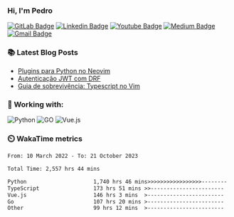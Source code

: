 ### Hi, I'm Pedro


[![GitLab Badge](https://img.shields.io/badge/-peidrao-7759C2?style=flat-square&logo=Gitlab&logoColor=white&link=peidrao)](https://gitlab.com/peidrao)
[![Linkedin Badge](https://img.shields.io/badge/-pedrofonsecaa-A989F5?style=flat-square&logo=Linkedin&logoColor=white&link=https://www.linkedin.com/in/pedrofonsecaa/)](https://www.linkedin.com/in/pedrofonsecaa/)
[![Youtube Badge](https://img.shields.io/badge/-PedroFonseca-E24329?style=flat-square&logo=youtube&logoColor=white&link=https://www.youtube.com/c/PedroFonseca)](https://www.youtube.com/channel/UCNwiRpXEAIvKDQiGVRuHkcw)
[![Medium Badge](https://img.shields.io/badge/-@peidrao-FC6D26?style=flat-square&logo=Medium&link=https://medium.com/@peidrao/)](https://medium.com/@peidrao)
[![Gmail Badge](https://img.shields.io/badge/-contatopedrorn@gmail.com-FCA326?style=flat-square&logo=Gmail&logoColor=white&link=mailto:contatopedrorn@gmail.com)](mailto:contatopedrorn@gmail.com)

### :books: Latest Blog Posts

- [Plugins para Python no Neovim](https://medium.com/@peidrao/plugins-para-python-no-neovim-d588c53fa1bb)
- [Autenticação JWT com DRF](https://medium.com/@peidrao/autentica%C3%A7%C3%A3o-jwt-com-drf-295543744f63)
- [Guia de sobrevivência: Typescript no Vim](https://medium.com/@peidrao/guia-de-sobreviv%C3%AAncia-typescript-no-vim-81d514b9abaf)
  
  
### :wrench: Working with:

![Python](https://img.shields.io/badge/PYTHON-CEB3EF.svg?&style=flat&logo=python&logoColor=white)
![GO](https://img.shields.io/badge/GO-FFB9C9?style=flat&logo=GO&logoColor=white)
![Vue.js](https://img.shields.io/badge/VUE.JS-FFD1BF?style=flat&logo=vue.js&logoColor=white)


### :timer_clock: WakaTime metrics

<!--START_SECTION:waka-->

```txt
From: 10 March 2022 - To: 21 October 2023

Total Time: 2,557 hrs 44 mins

Python                     1,740 hrs 46 mins>>>>>>>>>>>>>>>>>--------   68.06 %
TypeScript                 173 hrs 51 mins >>-----------------------   06.80 %
Vue.js                     146 hrs 3 mins  >------------------------   05.71 %
Go                         107 hrs 20 mins >------------------------   04.20 %
Other                      99 hrs 12 mins  >------------------------   03.88 %
```

<!--END_SECTION:waka-->
